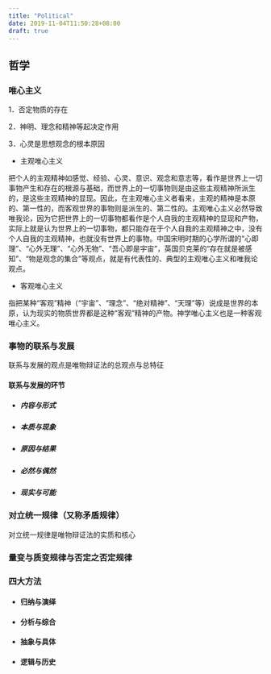 ```yaml
---
title: "Political"
date: 2019-11-04T11:50:28+08:00
draft: true
---
```


## 哲学

### 唯心主义

1．否定物质的存在

2．神明、理念和精神等起决定作用

3．心灵是思想观念的根本原因

* 主观唯心主义

把个人的主观精神如感觉、经验、心灵、意识、观念和意志等，看作是世界上一切事物产生和存在的根源与基础，而世界上的一切事物则是由这些主观精神所派生的，是这些主观精神的显现。因此，在主观唯心主义者看来，主观的精神是本原的、第一性的，而客观世界的事物则是派生的、第二性的。主观唯心主义必然导致唯我论，因为它把世界上的一切事物都看作是个人自我的主观精神的显现和产物，实际上就是认为世界上的一切事物，都只能存在于个人自我的主观精神之中，没有个人自我的主观精神，也就没有世界上的事物。中国宋明时期的心学所谓的“心即理”、“心外无理”、“心外无物”、“吾心即是宇宙”，英国贝克莱的“存在就是被感知”、“物是观念的集合”等观点，就是有代表性的、典型的主观唯心主义和唯我论观点。

* 客观唯心主义

指把某种“客观”精神（“宇宙”、“理念”、“绝对精神”、“天理”等）说成是世界的本原，认为现实的物质世界都是这种“客观”精神的产物。神学唯心主义也是一种客观唯心主义。

### 事物的联系与发展

联系与发展的观点是唯物辩证法的总观点与总特征

#### 联系与发展的环节

* ##### 内容与形式

* ##### 本质与现象

* ##### 原因与结果

* ##### 必然与偶然

* ##### 现实与可能

### 对立统一规律（又称矛盾规律）

对立统一规律是唯物辩证法的实质和核心

### 量变与质变规律与否定之否定规律

### 四大方法

* #### 归纳与演绎

* #### 分析与综合

* #### 抽象与具体

* #### 逻辑与历史
